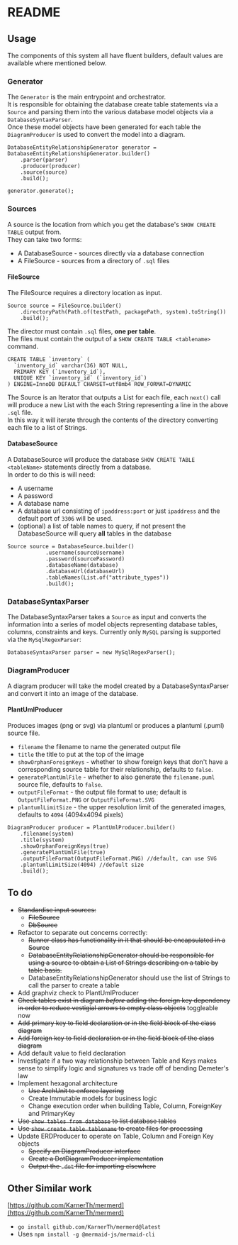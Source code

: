 # README

## Usage
The components of this system all have fluent builders, default values are available where mentioned below.

### Generator
The `Generator` is the main entrypoint and orchestrator.  
It is responsible for obtaining the database create table statements via a `Source` and parsing them into the various
database model objects via a `DatabaseSyntaxParser`.  
Once these model objects have been generated for each table the `DiagramProducer` is used to convert the model into a 
diagram.  
```
DatabaseEntityRelationshipGenerator generator = DatabaseEntityRelationshipGenerator.builder()
    .parser(parser)
    .producer(producer)
    .source(source)
    .build();

generator.generate();
```
### Sources
A source is the location from which you get the database's `SHOW CREATE TABLE` output from.  
They can take two forms:
* A DatabaseSource - sources directly via a database connection
* A FileSource - sources from a directory of `.sql` files

#### FileSource
The FileSource requires a directory location as input.  
```
Source source = FileSource.builder()
    .directoryPath(Path.of(testPath, packagePath, system).toString())
    .build();
```
The director must contain `.sql` files, **one per table**.  
The files must contain the output of a `SHOW CREATE TABLE <tablename>` command. 
```
CREATE TABLE `inventory` (
  `inventory_id` varchar(36) NOT NULL,
  PRIMARY KEY (`inventory_id`),
  UNIQUE KEY `inventory_id` (`inventory_id`)
) ENGINE=InnoDB DEFAULT CHARSET=utf8mb4 ROW_FORMAT=DYNAMIC
```
The Source is an Iterator that outputs a List<String> for each file, each `next()` call will produce a new List<String>
with the each String representing a line in the above `.sql` file.  
In this way it will iterate through the contents of the directory converting each file to a list of Strings.

#### DatabaseSource
A DatabaseSource will produce the database `SHOW CREATE TABLE <tableName>` statements directly from a database.  
In order to do this is will need:
* A username
* A password
* A database name
* A database url consisting of `ipaddress:port` or just `ipaddress` and the default port of `3306` will be used.
* (optional) a list of table names to query, if not present the DatabaseSource will query **all** tables in the database
```
Source source = DatabaseSource.builder()
            .username(sourceUsername)
            .password(sourcePassword)
            .databaseName(database)
            .databaseUrl(databaseUrl)
            .tableNames(List.of("attribute_types"))
            .build();
``` 

### DatabaseSyntaxParser
The DatabaseSyntaxParser takes a `Source` as input and converts the information into a series of model objects 
representing database tables, columns, constraints and keys.
Currently only `MySQL` parsing is supported via the `MySqlRegexParser`:
```
DatabaseSyntaxParser parser = new MySqlRegexParser();
```

### DiagramProducer
A diagram producer will take the model created by a DatabaseSyntaxParser and convert it into an image of the database. 
#### PlantUmlProducer
Produces images (png or svg) via plantuml or produces a plantuml (.puml) source file.  
* `filename` the filename to name the generated output file
* `title` the title to put at the top of the image 
* `showOrphanForeignKeys` - whether to show foreign keys that don't have a corresponding source table for their relationship, defaults to `false`.
* `generatePlantUmlFile` - whether to also generate the `filename.puml` source file, defaults to `false`.
* `outputFileFormat` - the output file format to use; default is `OutputFileFormat.PNG` or `OutputFileFormat.SVG`
* `plantumlLimitSize` - the upper resolution limit of the generated images, defaults to `4094` (4094x4094 pixels) 
```
DiagramProducer producer = PlantUmlProducer.builder()
    .filename(system)
    .title(system)
    .showOrphanForeignKeys(true)
    .generatePlantUmlFile(true)
    .outputFileFormat(OutputFileFormat.PNG) //default, can use SVG
    .plantumlLimitSize(4094) //default size
    .build();
```
## To do
* ~~Standardise input sources:~~
    * ~~FileSource~~ 
    * ~~DbSource~~
* Refactor to separate out concerns correctly:
    * ~~Runner class has functionality in it that should be encapsulated in a Source~~
    * ~~DatabaseEntityRelationshipGenerator should be responsible for using a source to obtain a List of Strings describing on a table by table basis.~~
    * DatabaseEntityRelationshipGenerator should use the list of Strings to call the parser to create a table
* Add graphviz check to PlantUmlProducer
* ~~Check tables exist in diagram *before* adding the foreign key dependency in order to reduce vestigial arrows to empty class objects~~ toggleable now
* ~~Add primary key to field declaration or in the field block of the class diagram~~ 
* ~~Add foreign key to field declaration or in the field block of the class diagram~~
* Add default value to field declaration
* Investigate if a two way relationship between Table and Keys makes sense to simplify logic and signatures vs trade off of bending Demeter's law
* Implement hexagonal architecture
    * ~~Use ArchUnit to enforce layering~~
    * Create Immutable models for business logic
    * Change execution order when building Table, Column, ForeignKey and PrimaryKey
* ~~Use `show tables from database` to list database tables~~
* ~~Use `show create table tablename` to create files for processing~~
* Update ERDProducer to operate on Table, Column and Foreign Key objects
    * ~~Specify an DiagramProducer interface~~
    * ~~Create a DotDiagramProducer implementation~~
    * ~~Output the `.dot` file for importing elsewhere~~

## Other Similar work
[https://github.com/KarnerTh/mermerd](https://github.com/KarnerTh/mermerd)
* `go install github.com/KarnerTh/mermerd@latest`
* Uses `npm install -g @mermaid-js/mermaid-cli`
